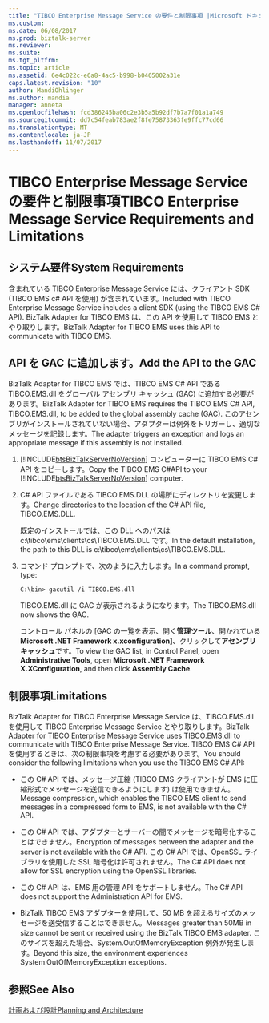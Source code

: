 ```yaml
---
title: "TIBCO Enterprise Message Service の要件と制限事項 |Microsoft ドキュメント"
ms.custom: 
ms.date: 06/08/2017
ms.prod: biztalk-server
ms.reviewer: 
ms.suite: 
ms.tgt_pltfrm: 
ms.topic: article
ms.assetid: 6e4c022c-e6a8-4ac5-b998-b0465002a31e
caps.latest.revision: "10"
author: MandiOhlinger
ms.author: mandia
manager: anneta
ms.openlocfilehash: fcd386245ba06c2e3b5a5b92df7b7a7f01a1a749
ms.sourcegitcommit: dd7c54feab783ae2f8fe75873363fe9ffc77cd66
ms.translationtype: MT
ms.contentlocale: ja-JP
ms.lasthandoff: 11/07/2017
---
```

# <a name="tibco-enterprise-message-service-requirements-and-limitations"></a><span data-ttu-id="6c044-102">TIBCO Enterprise Message Service の要件と制限事項</span><span class="sxs-lookup"><span data-stu-id="6c044-102">TIBCO Enterprise Message Service Requirements and Limitations</span></span>

## <a name="system-requirements"></a><span data-ttu-id="6c044-103">システム要件</span><span class="sxs-lookup"><span data-stu-id="6c044-103">System Requirements</span></span>  
<span data-ttu-id="6c044-104">含まれている TIBCO Enterprise Message Service には、クライアント SDK (TIBCO EMS c# API を使用) が含まれています。</span><span class="sxs-lookup"><span data-stu-id="6c044-104">Included with TIBCO Enterprise Message Service includes a client SDK (using the TIBCO EMS C# API).</span></span> <span data-ttu-id="6c044-105">BizTalk Adapter for TIBCO EMS は、この API を使用して TIBCO EMS とやり取りします。</span><span class="sxs-lookup"><span data-stu-id="6c044-105">BizTalk Adapter for TIBCO EMS uses this API to communicate with TIBCO EMS.</span></span>  
  
## <a name="add-the-api-to-the-gac"></a><span data-ttu-id="6c044-106">API を GAC に追加します。</span><span class="sxs-lookup"><span data-stu-id="6c044-106">Add the API to the GAC</span></span>  
 <span data-ttu-id="6c044-107">BizTalk Adapter for TIBCO EMS では、TIBCO EMS C# API である TIBCO.EMS.dll をグローバル アセンブリ キャッシュ (GAC) に追加する必要があります。</span><span class="sxs-lookup"><span data-stu-id="6c044-107">BizTalk Adapter for TIBCO EMS requires the TIBCO EMS C# API, TIBCO.EMS.dll, to be added to the global assembly cache (GAC).</span></span> <span data-ttu-id="6c044-108">このアセンブリがインストールされていない場合、アダプターは例外をトリガーし、適切なメッセージを記録します。</span><span class="sxs-lookup"><span data-stu-id="6c044-108">The adapter triggers an exception and logs an appropriate message if this assembly is not installed.</span></span>  
  
1.  <span data-ttu-id="6c044-109">[!INCLUDE[btsBizTalkServerNoVersion](../includes/btsbiztalkservernoversion-md.md)] コンピューターに TIBCO EMS C# API をコピーします。</span><span class="sxs-lookup"><span data-stu-id="6c044-109">Copy the TIBCO EMS C#API to your [!INCLUDE[btsBizTalkServerNoVersion](../includes/btsbiztalkservernoversion-md.md)] computer.</span></span>  
  
2.  <span data-ttu-id="6c044-110">C# API ファイルである TIBCO.EMS.DLL の場所にディレクトリを変更します。</span><span class="sxs-lookup"><span data-stu-id="6c044-110">Change directories to the location of the C# API file, TIBCO.EMS.DLL.</span></span>  
  
     <span data-ttu-id="6c044-111">既定のインストールでは、この DLL へのパスは c:\tibco\ems\clients\cs\TIBCO.EMS.DLL です。</span><span class="sxs-lookup"><span data-stu-id="6c044-111">In the default installation, the path to this DLL is c:\tibco\ems\clients\cs\TIBCO.EMS.DLL.</span></span>  
  
3.  <span data-ttu-id="6c044-112">コマンド プロンプトで、次のように入力します。</span><span class="sxs-lookup"><span data-stu-id="6c044-112">In a command prompt, type:</span></span>  
  
     `C:\bin> gacutil /i TIBCO.EMS.dll`  
  
     <span data-ttu-id="6c044-113">TIBCO.EMS.dll に GAC が表示されるようになります。</span><span class="sxs-lookup"><span data-stu-id="6c044-113">The TIBCO.EMS.dll now shows the GAC.</span></span>  
  
     <span data-ttu-id="6c044-114">コントロール パネルの [GAC の一覧を表示、開く**管理ツール**、開かれている**Microsoft .NET Framework x.xconfiguration]**、クリックして**アセンブリ キャッシュ**です。</span><span class="sxs-lookup"><span data-stu-id="6c044-114">To view the GAC list, in Control Panel, open **Administrative Tools**, open **Microsoft .NET Framework X.XConfiguration**, and then click **Assembly Cache**.</span></span>  
  
## <a name="limitations"></a><span data-ttu-id="6c044-115">制限事項</span><span class="sxs-lookup"><span data-stu-id="6c044-115">Limitations</span></span>  
 <span data-ttu-id="6c044-116">BizTalk Adapter for TIBCO Enterprise Message Service は、TIBCO.EMS.dll を使用して TIBCO Enterprise Message Service とやり取りします。</span><span class="sxs-lookup"><span data-stu-id="6c044-116">BizTalk Adapter for TIBCO Enterprise Message Service uses TIBCO.EMS.dll to communicate with TIBCO Enterprise Message Service.</span></span> <span data-ttu-id="6c044-117">TIBCO EMS C# API を使用するときは、次の制限事項を考慮する必要があります。</span><span class="sxs-lookup"><span data-stu-id="6c044-117">You should consider the following limitations when you use the TIBCO EMS C# API:</span></span>  
  
-   <span data-ttu-id="6c044-118">この C# API では、メッセージ圧縮 (TIBCO EMS クライアントが EMS に圧縮形式でメッセージを送信できるようにします) は使用できません。</span><span class="sxs-lookup"><span data-stu-id="6c044-118">Message compression, which enables the TIBCO EMS client to send messages in a compressed form to EMS, is not available with the C# API.</span></span>  
  
-   <span data-ttu-id="6c044-119">この C# API では、アダプターとサーバーの間でメッセージを暗号化することはできません。</span><span class="sxs-lookup"><span data-stu-id="6c044-119">Encryption of messages between the adapter and the server is not available with the C# API.</span></span> <span data-ttu-id="6c044-120">この C# API では、OpenSSL ライブラリを使用した SSL 暗号化は許可されません。</span><span class="sxs-lookup"><span data-stu-id="6c044-120">The C# API does not allow for SSL encryption using the OpenSSL libraries.</span></span>  
  
-   <span data-ttu-id="6c044-121">この C# API は、EMS 用の管理 API をサポートしません。</span><span class="sxs-lookup"><span data-stu-id="6c044-121">The C# API does not support the Administration API for EMS.</span></span>  
  
-   <span data-ttu-id="6c044-122">BizTalk TIBCO EMS アダプターを使用して、50 MB を超えるサイズのメッセージを送受信することはできません。</span><span class="sxs-lookup"><span data-stu-id="6c044-122">Messages greater than 50MB in size cannot be sent or received using the BizTalk TIBCO EMS adapter.</span></span> <span data-ttu-id="6c044-123">このサイズを超えた場合、System.OutOfMemoryException 例外が発生します。</span><span class="sxs-lookup"><span data-stu-id="6c044-123">Beyond this size, the environment experiences System.OutOfMemoryException exceptions.</span></span>  
  
## <a name="see-also"></a><span data-ttu-id="6c044-124">参照</span><span class="sxs-lookup"><span data-stu-id="6c044-124">See Also</span></span>  
 [<span data-ttu-id="6c044-125">計画および設計</span><span class="sxs-lookup"><span data-stu-id="6c044-125">Planning and Architecture</span></span>](../core/planning-and-architecture16.md)